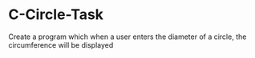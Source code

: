 # C-Circle-Task
Create a program which when a user enters the diameter of a circle, the circumference will be displayed
